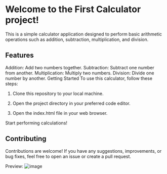 <h1>Welcome to the First Calculator project!</h1>  

This is a simple calculator application designed to perform basic arithmetic operations such as addition, subtraction, multiplication, and division.

<h2>Features</h2>  
Addition: Add two numbers together.
Subtraction: Subtract one number from another.
Multiplication: Multiply two numbers.
Division: Divide one number by another.
Getting Started
To use this calculator, follow these steps:

1. Clone this repository to your local machine.


2. Open the project directory in your preferred code editor.
3. Open the index.html file in your web browser.

Start performing calculations!

<h2>Contributing</h2>  
Contributions are welcome! If you have any suggestions, improvements, or bug fixes, feel free to open an issue or create a pull request.


Preview:
![image](https://github.com/04amanrajj/Pro/assets/136756095/87f6d598-bd42-4bcf-8d29-26d5c5e5abd8)
